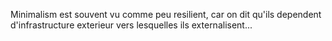 Minimalism est souvent vu comme peu resilient, car on dit qu'ils dependent d'infrastructure exterieur vers lesquelles
ils externalisent...